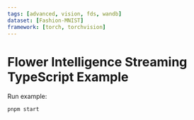 ```yaml
---
tags: [advanced, vision, fds, wandb]
dataset: [Fashion-MNIST]
framework: [torch, torchvision]
---
```


# Flower Intelligence Streaming TypeScript Example

Run example:

```bash
pnpm start
```
